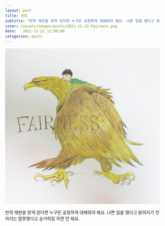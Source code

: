 ```yaml
---
layout: post
title: 공정
subtitle: "만약 재판을 받게 된다면 누구든 공정하게 대해줘야 해요. 나쁜 일을 했다고 밝혀지기 전까지는 잘못했다고 손가락질 하면 안 돼요."
cover: /assets/images/posts/2021-12-22-Fairness.png
date:   2021-12-22 12:00:00
categories: posts
---
```


![Fairness](/assets/images/posts/2021-12-22-Fairness.png)

만약 재판을 받게 된다면 누구든 공정하게 대해줘야 해요. 나쁜 일을 했다고 밝혀지기 전까지는 잘못했다고 손가락질 하면 안 돼요.
